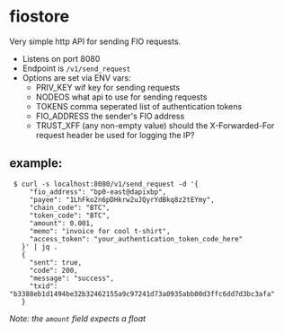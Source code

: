 # fiostore

Very simple http API for sending FIO requests.

- Listens on port 8080
- Endpoint is `/v1/send_request`
- Options are set via ENV vars:
  - PRIV_KEY wif key for sending requests
  - NODEOS what api to use for sending requests
  - TOKENS comma seperated list of authentication tokens
  - FIO_ADDRESS the sender's FIO address
  - TRUST_XFF (any non-empty value) should the X-Forwarded-For request header be used for logging the IP?

## example:

```
 $ curl -s localhost:8080/v1/send_request -d '{
     "fio_address": "bp0-east@dapixbp",
     "payee": "1LhFko2n6pDHkrw2uJQyrYdBkq8z2tEYmy",
     "chain_code": "BTC",
     "token_code": "BTC",
     "amount": 0.001,
     "memo": "invoice for cool t-shirt",
     "access_token": "your_authentication_token_code_here"
   }' | jq .
   {
     "sent": true,
     "code": 200,
     "message": "success",
     "txid": "b3388eb1d1494be32b32462155a9c97241d73a0935abb00d3ffc6dd7d3bc3afa"
   }
```

*Note: the `amount` field expects a float*


